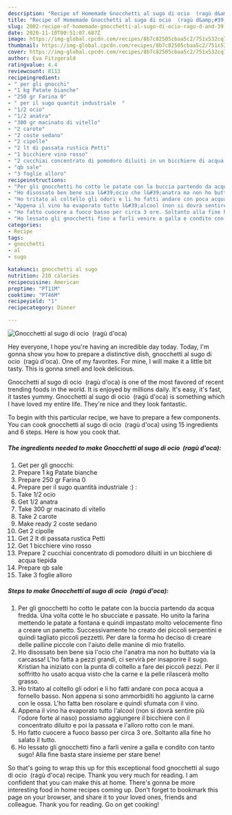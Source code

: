 ```yaml
---
description: "Recipe of Homemade Gnocchetti al sugo di ocio  (ragù d&amp;#39;oca)"
title: "Recipe of Homemade Gnocchetti al sugo di ocio  (ragù d&amp;#39;oca)"
slug: 2002-recipe-of-homemade-gnocchetti-al-sugo-di-ocio-ragu-d-and-39-oca
date: 2020-11-10T00:51:07.687Z
image: https://img-global.cpcdn.com/recipes/8b7c82505cbaa5c2/751x532cq70/gnocchetti-al-sugo-di-ocio-ragu-doca-recipe-main-photo.jpg
thumbnail: https://img-global.cpcdn.com/recipes/8b7c82505cbaa5c2/751x532cq70/gnocchetti-al-sugo-di-ocio-ragu-doca-recipe-main-photo.jpg
cover: https://img-global.cpcdn.com/recipes/8b7c82505cbaa5c2/751x532cq70/gnocchetti-al-sugo-di-ocio-ragu-doca-recipe-main-photo.jpg
author: Eva Fitzgerald
ratingvalue: 4.4
reviewcount: 8113
recipeingredient:
- " per gli gnocchi"
- "1 kg Patate bianche"
- "250 gr Farina 0"
- " per il sugo quantit industriale  "
- "1/2 ocio"
- "1/2 anatra"
- "300 gr macinato di vitello"
- "2 carote"
- "2 coste sedano"
- "2 cipolle"
- "2 lt di passata rustica Petti"
- "1 bicchiere vino rosso"
- "2 cucchiai concentrato di pomodoro diluiti in un bicchiere di acqua tiepida"
- "qb sale"
- "3 foglie alloro"
recipeinstructions:
- "Per gli gnocchetti ho cotto le patate con la buccia partendo da acqua fredda. Una volta cotte le ho sbucciate e passate. Ho unito la farina mettendo le patate a fontana e quindi impastato molto velocemente fino a creare un panetto. Successivamente ho creato dei piccoli serpentini e quindi tagliato piccoli pezzetti. Per dare la forma ho deciso di creare delle palline piccole con l&#39;aiuto delle manine di mio fratello."
- "Ho disossato ben bene sia l&#39;ocio che l&#39;anatra ma non ho buttato via la carcassa! L&#39;ho fatta a pezzi grandi, ci servirà per insaporire il sugo. Kristian ha iniziato con la punta di coltello a fare dei piccoli pezzi. Per il soffritto ho usato acqua visto che la carne e la pelle rilascerà molto grasso."
- "Ho tritato al coltello gli odori e li ho fatti andare con poca acqua a fornello basso. Non appena si sono ammorbiditi ho aggiunto la carne con le ossa. L&#39;ho fatta ben rosolare e quindi sfumata con il vino."
- "Appena il vino ha evaporato tutto l&#39;alcool (non si dovrà sentire più l&#39;odore forte al naso) possiamo aggiungere il bicchiere con il concentrato diluito e poi la passata e l&#39;alloro rotto con le mani."
- "Ho fatto cuocere a fuoco basso per circa 3 ore. Soltanto alla fine ho salato il tutto."
- "Ho lessato gli gnocchetti fino a farli venire a galla e condito con tanto sugo! Alla fine basta stare insieme per stare bene!"
categories:
- Recipe
tags:
- gnocchetti
- al
- sugo

katakunci: gnocchetti al sugo 
nutrition: 210 calories
recipecuisine: American
preptime: "PT11M"
cooktime: "PT46M"
recipeyield: "1"
recipecategory: Dinner

---
```



![Gnocchetti al sugo di ocio  (ragù d&#39;oca)](https://img-global.cpcdn.com/recipes/8b7c82505cbaa5c2/751x532cq70/gnocchetti-al-sugo-di-ocio-ragu-doca-recipe-main-photo.jpg)

Hey everyone, I hope you're having an incredible day today. Today, I'm gonna show you how to prepare a distinctive dish, gnocchetti al sugo di ocio  (ragù d&#39;oca). One of my favorites. For mine, I will make it a little bit tasty. This is gonna smell and look delicious.

Gnocchetti al sugo di ocio  (ragù d&#39;oca) is one of the most favored of recent trending foods in the world. It is enjoyed by millions daily. It's easy, it's fast, it tastes yummy. Gnocchetti al sugo di ocio  (ragù d&#39;oca) is something which I have loved my entire life. They're nice and they look fantastic.




To begin with this particular recipe, we have to prepare a few components. You can cook gnocchetti al sugo di ocio  (ragù d&#39;oca) using 15 ingredients and 6 steps. Here is how you cook that.

<!--inarticleads1-->

##### The ingredients needed to make Gnocchetti al sugo di ocio  (ragù d&#39;oca):

1. Get  per gli gnocchi:
1. Prepare 1 kg Patate bianche
1. Prepare 250 gr Farina 0
1. Prepare  per il sugo quantità industriale :) :
1. Take 1/2 ocio
1. Get 1/2 anatra
1. Take 300 gr macinato di vitello
1. Take 2 carote
1. Make ready 2 coste sedano
1. Get 2 cipolle
1. Get 2 lt di passata rustica Petti
1. Get 1 bicchiere vino rosso
1. Prepare 2 cucchiai concentrato di pomodoro diluiti in un bicchiere di acqua tiepida
1. Prepare qb sale
1. Take 3 foglie alloro




<!--inarticleads2-->

##### Steps to make Gnocchetti al sugo di ocio  (ragù d&#39;oca):

1. Per gli gnocchetti ho cotto le patate con la buccia partendo da acqua fredda. Una volta cotte le ho sbucciate e passate. Ho unito la farina mettendo le patate a fontana e quindi impastato molto velocemente fino a creare un panetto. Successivamente ho creato dei piccoli serpentini e quindi tagliato piccoli pezzetti. Per dare la forma ho deciso di creare delle palline piccole con l&#39;aiuto delle manine di mio fratello.
1. Ho disossato ben bene sia l&#39;ocio che l&#39;anatra ma non ho buttato via la carcassa! L&#39;ho fatta a pezzi grandi, ci servirà per insaporire il sugo. Kristian ha iniziato con la punta di coltello a fare dei piccoli pezzi. Per il soffritto ho usato acqua visto che la carne e la pelle rilascerà molto grasso.
1. Ho tritato al coltello gli odori e li ho fatti andare con poca acqua a fornello basso. Non appena si sono ammorbiditi ho aggiunto la carne con le ossa. L&#39;ho fatta ben rosolare e quindi sfumata con il vino.
1. Appena il vino ha evaporato tutto l&#39;alcool (non si dovrà sentire più l&#39;odore forte al naso) possiamo aggiungere il bicchiere con il concentrato diluito e poi la passata e l&#39;alloro rotto con le mani.
1. Ho fatto cuocere a fuoco basso per circa 3 ore. Soltanto alla fine ho salato il tutto.
1. Ho lessato gli gnocchetti fino a farli venire a galla e condito con tanto sugo! Alla fine basta stare insieme per stare bene!




So that's going to wrap this up for this exceptional food gnocchetti al sugo di ocio  (ragù d&#39;oca) recipe. Thank you very much for reading. I am confident that you can make this at home. There's gonna be more interesting food in home recipes coming up. Don't forget to bookmark this page on your browser, and share it to your loved ones, friends and colleague. Thank you for reading. Go on get cooking!
